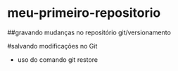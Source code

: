 # meu-primeiro-repositorio

##gravando mudanças no repositório git/versionamento

#salvando modificações no Git

* uso do comando git restore

